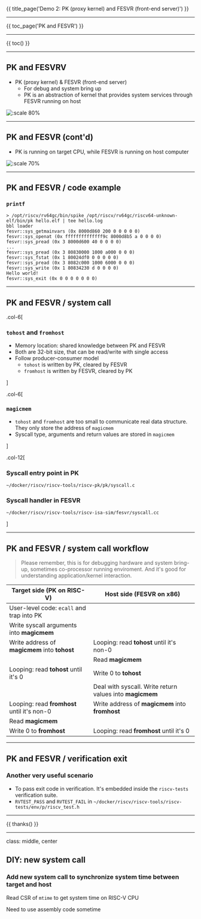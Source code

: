 {{ title_page('Demo 2: PK (proxy kernel) and FESVR (front-end server)') }}

---

{{ toc_page('PK and FESVR') }}

---

{{ toc() }}

---

## PK and FESVRV

-   PK (proxy kernel) & FESVR (front-end server)
    -   For debug and system bring up
    -   PK is an abstraction of kernel that provides system services through FESVR running on host

![:scale 80%](image/riscv-pk-fesvr.png)

---

## PK and FESVR (cont'd)

-   PK is running on target CPU, while FESVR is running on host computer

![:scale 70%](image/fesvr-diagram.png)

---

## PK and FESVR / code example

### `printf`

```shell
> /opt/riscv/rv64gc/bin/spike /opt/riscv/rv64gc/riscv64-unknown-elf/bin/pk hello.elf | tee hello.log
bbl loader
fesvr::sys_getmainvars (0x 8000d860 200 0 0 0 0 0)
fesvr::sys_openat (0x ffffffffffffff9c 8000d8b5 a 0 0 0 0)
fesvr::sys_pread (0x 3 8000d600 40 0 0 0 0)
...
fesvr::sys_pread (0x 3 80830000 1000 a000 0 0 0)
fesvr::sys_fstat (0x 1 80024df0 0 0 0 0 0)
fesvr::sys_pread (0x 3 8082c000 1000 6000 0 0 0)
fesvr::sys_write (0x 1 80834230 d 0 0 0 0)
Hello world!
fesvr::sys_exit (0x 0 0 0 0 0 0 0)
```

---

## PK and FESVR / system call

.col-6[

### `tohost` and `fromhost`

-   Memory location: shared knowledge between PK and FESVR
-   Both are 32-bit size, that can be read/write with single access
-   Follow producer-consumer model
    -   `tohost` is written by PK, cleared by FESVR
    -   `fromhost` is written by FESVR, cleared by PK

]

.col-6[

### `magicmem`

-   `tohost` and `fromhost` are too small to communicate real data structure. They only store the address of `magicmem`
-   Syscall type, arguments and return values are stored in `magicmem`

]

.col-12[

### Syscall entry point in PK

`~/docker/riscv/riscv-tools/riscv-pk/pk/syscall.c`

### Syscall handler in FESVR

`~/docker/riscv/riscv-tools/riscv-isa-sim/fesvr/syscall.cc`

]

---

## PK and FESVR / system call workflow

> Please remember, this is for debugging hardware and system bring-up, sometimes co-processor running enviroment. And it's good for understanding application/kernel interaction.

| Target side (PK on RISC-V)                    | Host side (FESVR on x86)                                 |
| --------------------------------------------- | -------------------------------------------------------- |
| User-level code: `ecall` and trap into PK     |                                                          |
| Write syscall arguments into **magicmem**     |                                                          |
| Write address of **magicmem** into **tohost** | Looping: read **tohost** until it's non-0                |
|                                               | Read **magicmem**                                        |
| Looping: read **tohost** until it's 0         | Write 0 to **tohost**                                    |
|                                               | Deal with syscall. Write return values into **magicmem** |
| Looping: read **fromhost** until it's non-0   | Write address of **magicmem** into **fromhost**          |
| Read **magicmem**                             |                                                          |
| Write 0 to **fromhost**                       | Looping: read **fromhost** until it's 0                  |



---

## PK and FESVR / verification exit

### Another very useful scenario

- To pass exit code in verification. It's embedded inside the `riscv-tests` verification suite.
- `RVTEST_PASS` and `RVTEST_FAIL` in `~/docker/riscv/riscv-tools/riscv-tests/env/p/riscv_test.h`

---

{{ thanks() }}

---

class: middle, center

## DIY: new system call

### Add new system call to synchronize system time between target and host

Read CSR of `mtime` to get system time on RISC-V CPU

Need to use assembly code sometime
